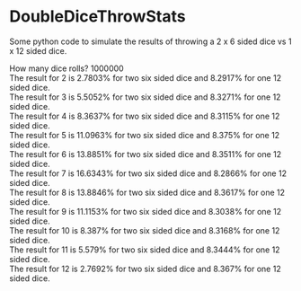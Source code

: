 # DoubleDiceThrowStats
Some python code to simulate the results of throwing a 2 x 6 sided dice vs 1 x 12 sided dice.

How many dice rolls? 1000000  
The result for 2 is 2.7803% for two six sided dice and 8.2917% for one 12 sided dice.  
The result for 3 is 5.5052% for two six sided dice and 8.3271% for one 12 sided dice.  
The result for 4 is 8.3637% for two six sided dice and 8.3115% for one 12 sided dice.  
The result for 5 is 11.0963% for two six sided dice and 8.375% for one 12 sided dice.  
The result for 6 is 13.8851% for two six sided dice and 8.3511% for one 12 sided dice.  
The result for 7 is 16.6343% for two six sided dice and 8.2866% for one 12 sided dice.  
The result for 8 is 13.8846% for two six sided dice and 8.3617% for one 12 sided dice.  
The result for 9 is 11.1153% for two six sided dice and 8.3038% for one 12 sided dice.  
The result for 10 is 8.387% for two six sided dice and 8.3168% for one 12 sided dice.  
The result for 11 is 5.579% for two six sided dice and 8.3444% for one 12 sided dice.  
The result for 12 is 2.7692% for two six sided dice and 8.367% for one 12 sided dice.
